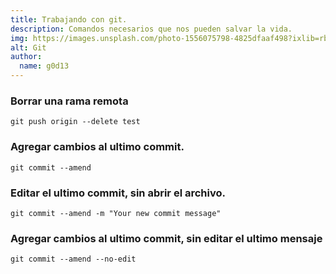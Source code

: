 ```yaml
---
title: Trabajando con git.
description: Comandos necesarios que nos pueden salvar la vida.
img: https://images.unsplash.com/photo-1556075798-4825dfaaf498?ixlib=rb-1.2.1&ixid=eyJhcHBfaWQiOjEyMDd9&auto=format&fit=crop&w=1055&q=80
alt: Git
author: 
  name: g0d13
---
```


### Borrar una rama remota
```git[git]
git push origin --delete test
```

### Agregar cambios al ultimo commit.
``` git[git]
git commit --amend
```
### Editar el ultimo commit, sin abrir el archivo.
```git[git]
git commit --amend -m "Your new commit message"
```
### Agregar cambios al ultimo commit, sin editar el ultimo mensaje
```git[git]
git commit --amend --no-edit
```